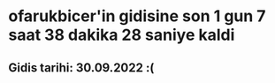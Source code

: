 # ofarukbicer'in gidisine son 1 gun 7 saat 38 dakika 28 saniye kaldi

## Gidis tarihi: 30.09.2022 :(